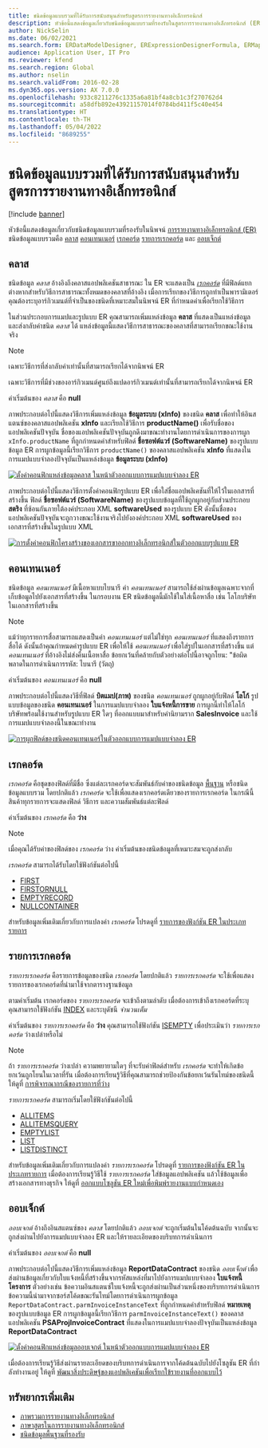 ```yaml
---
title: ชนิดข้อมูลแบบรวมที่ได้รับการสนับสนุนสําหรับสูตรการรายงานทางอิเล็กทรอนิกส์
description: หัวข้อนี้แสดงข้อมูลเกี่ยวกับชนิดข้อมูลแบบรวมที่รองรับในสูตรการรายงานทางอิเล็กทรอนิกส์ (ER)
author: NickSelin
ms.date: 06/02/2021
ms.search.form: ERDataModelDesigner, ERExpressionDesignerFormula, ERMappedFormatDesigner, ERModelMappingDesigner
audience: Application User, IT Pro
ms.reviewer: kfend
ms.search.region: Global
ms.author: nselin
ms.search.validFrom: 2016-02-28
ms.dyn365.ops.version: AX 7.0.0
ms.openlocfilehash: 933c8211276c1335a6a81bf4a8cb1c3f270762d4
ms.sourcegitcommit: a58dfb892e43921157014f0784bd411f5c40e454
ms.translationtype: HT
ms.contentlocale: th-TH
ms.lasthandoff: 05/04/2022
ms.locfileid: "8689255"
---
```

# <a name="supported-composite-data-types-for-electronic-reporting-formulas"></a>ชนิดข้อมูลแบบรวมที่ได้รับการสนับสนุนสําหรับสูตรการรายงานทางอิเล็กทรอนิกส์

[!include [banner](../includes/banner.md)]

หัวข้อนี้แสดงข้อมูลเกี่ยวกับชนิดข้อมูลแบบรวมที่รองรับในนิพจน์ [การรายงานทางอิเล็กทรอนิกส์ (ER)](general-electronic-reporting.md) ชนิดข้อมูลแบบรวมคือ [คลาส](#class) [คอนเทนเนอร์](#container) [เรกคอร์ด](#record) [รายการเรกคอร์ด](#record-list) และ [ออบเจ็กต์](#object)

## <a name="class"></a><a name="class"></a>คลาส

ชนิดข้อมูล *คลาส* อ้างอิงถึงคลาสแอปพลิเคชันสาธารณะ ใน ER จะแสดงเป็น [*เรกคอร์ด*](#record) ที่มีฟิลด์แยกต่างหากสําหรับวิธีการสาธารณะทั้งหมดของคลาสที่อ้างอิง เมื่อการเรียกของวิธีการถูกทำเป็นพารามิเตอร์ คุณต้องระบุอาร์กิวเมนต์ที่จำเป็นของชนิดที่เหมาะสมในนิพจน์ ER ที่กำหนดค่าเพื่อเรียกใช้วิธีการ

ในส่วนประกอบการแมปและรูปแบบ ER คุณสามารถเพิ่มแหล่งข้อมูล **คลาส** ที่แสดงเป็นแหล่งข้อมูลและส่งกลับค่าชนิด *คลาส* ได้ แหล่งข้อมูลนี้แสดงวิธีการสาธารณะของคลาสที่สามารถเรียกขณะใช้งานจริง

> [!NOTE]
> เฉพาะวิธีการที่ส่งกลับค่าเท่านั้นที่สามารถเรียกได้จากนิพจน์ ER
>
> เฉพาะวิธีการที่มีช่วงของอาร์กิวเมนต์ศูนย์ถึงแปดอาร์กิวเมนต์เท่านั้นที่สามารถเรียกได้จากนิพจน์ ER

ค่าเริ่มต้นของ *คลาส* คือ **null**

ภาพประกอบต่อไปนี้แสดงวิธีการเพิ่มแหล่งข้อมูล **ข้อมูลระบบ (xInfo)** ของชนิด **คลาส** เพื่อทําให้อินสแตนซ์ของคลาสแอปพลิเคชัน **xInfo** และเรียกใช้วิธีการ **productName()** เพื่อรับชื่อของแอปพลิเคชันปัจจุบัน ชื่อของแอปพลิเคชันปัจจุบันถูกดึงมาขณะทํางานโดยการดําเนินการของการผูก `xInfo.productName` ที่ถูกกําหนดค่าสําหรับฟิลด์ **ชื่อซอฟต์แวร์ (SoftwareName)** ของรูปแบบข้อมูล ER การผูกข้อมูลนี้เรียกวิธีการ `productName()` ของคลาสแอปพลิเคชัน **xInfo** ที่แสดงในการแมปแบบจําลองปัจจุบันเป็นแหล่งข้อมูล **ข้อมูลระบบ (xInfo)**

[![ตั้งค่าคอนฟิกแหล่งข้อมูลคลาส ในหน้าตัวออกแบบการแมปแบบจำลอง ER](./media/er-formula-supported-data-types-composite-class1.gif)](./media/er-formula-supported-data-types-composite-class1.gif)

ภาพประกอบต่อไปนี้แสดงวิธีการตั้งค่าคอนฟิกรูปแบบ ER เพื่อใส่ชื่อแอปพลิเคชันที่ให้ไว้ในเอกสารที่สร้างขึ้น ฟิลด์ **ชื่อซอฟต์แวร์ (SoftwareName)** ของรูปแบบข้อมูลที่ใช้ถูกผูกอยู่กับส่วนประกอบ **สตริง** ที่ซ้อนกันภายใต้องค์ประกอบ XML **softwareUsed** ของรูปแบบ ER ดังนั้นชื่อของแอปพลิเคชันปัจจุบันจะถูกวางขณะใช้งานจริงไปยังองค์ประกอบ XML **softwareUsed** ของเอกสารที่สร้างขึ้นในรูปแบบ XML

[![การตั้งค่าคอนฟิกโครงสร้างของเอกสารขาออกทางอิเล็กทรอนิกส์ในตัวออกแบบรูปแบบ ER](./media/er-formula-supported-data-types-composite-class2.png)](./media/er-formula-supported-data-types-composite-class2.png)

## <a name="container"></a><a name="container"></a>คอนเทนเนอร์

ชนิดข้อมูล *คอนเทนเนอร์* มีเนื้อหาแบบไบนารี ค่า *คอนเทนเนอร์* สามารถใช้ส่งผ่านข้อมูลเฉพาะจากที่เก็บข้อมูลไปยังเอกสารที่สร้างขึ้น ในกรอบงาน ER ชนิดข้อมูลนี้มักใช้ในใส่เนื้อหาสื่อ เช่น โลโกบริษัทในเอกสารที่สร้างขึ้น

> [!NOTE]
> แม้ว่าทุกรายการสื่อสามารถแสดงเป็นค่า *คอนเทนเนอร์* แต่ไม่ใช่ทุก *คอนเทนเนอร์* ที่แสดงถึงรายการสื่อได้ ดังนั้นถ้าคุณกําหนดค่ารูปแบบ ER เพื่อให้ใช้ *คอนเทนเนอร์* เพื่อใส่รูปในเอกสารที่สร้างขึ้น แต่ *คอนเทนเนอร์* ที่อ้างอิงไม่ส่งคืนเนื้อหาสื่อ ข้อยกเว้นที่คล้ายกับตัวอย่างต่อไปนี้อาจถูกโยน: "ข้อผิดพลาดในการดําเนินการรหัส: ไบนารี (วัตถุ)

ค่าเริ่มต้นของ *คอนเทนเนอร์* คือ **null**

ภาพประกอบต่อไปนี้แสดงวิธีที่ฟิลด์ **บิตแมป(ภาพ)** ของชนิด *คอนเทนเนอร์* ถูกผูกอยู่กับฟิลด์ **โลโก้** รูปแบบข้อมูลของชนิด **คอนเทนเนอร์** ในการแมปแบบจําลอง **ใบแจ้งหนี้การขาย** การผูกนี้ทําให้โลโก้บริษัทพร้อมใช้งานสําหรับรูปแบบ ER ใดๆ ที่ออกแบบมาสําหรับคํานิยามราก **SalesInvoice** และใช้การแมปแบบจําลองนี้ในขณะทํางาน

[![การผูกฟิลด์ของชนิดคอนเทนเนอร์ในตัวออกแบบการแมปแบบจําลอง ER](./media/er-formula-supported-data-types-composite-container.png)](./media/er-formula-supported-data-types-composite-container.png)

## <a name="record"></a><a name="record"></a>เรกคอร์ด

*เรกคอร์ด* คือชุดของฟิลด์ที่มีชื่อ ซึ่งแต่ละเรกคอร์ดจะสัมพันธ์กับค่าของชนิดข้อมูล [พื้นฐาน](er-formula-supported-data-types-primitive.md) หรือชนิดข้อมูลแบบรวม โดยปกติแล้ว *เรกคอร์ด* จะใช้เพื่อแสดงเรกคอร์ดเดียวของรายการเรกคอร์ด ในกรณีนี้ สินค้าทุกรายการจะแสดงฟิลด์ วิธีการ และความสัมพันธ์แต่ละฟิลด์

ค่าเริ่มต้นของ *เรกคอร์ด* คือ **ว่าง**

> [!NOTE]
> เมื่อคุณได้รับค่าของฟิลด์ของ *เรกคอร์ด* ว่าง ค่าเริ่มต้นของชนิดข้อมูลที่เหมาะสมจะถูกส่งกลับ

*เรกคอร์ด* สามารถได้รับโดยใช้ฟังก์ชันต่อไปนี้

- [FIRST](er-functions-list-first.md)
- [FIRSTORNULL](er-functions-list-firstornull.md)
- [EMPTYRECORD](er-functions-record-emptyrecord.md)
- [NULLCONTAINER](er-functions-record-nullcontainer.md)

สำหรับข้อมูลเพิ่มเติมเกี่ยวกับการแปลงค่า *เรกคอร์ด* โปรดดูที่ [รายการของฟังก์ชัน ER ในประเภทรายการ](er-functions-category-list.md)

## <a name="record-list"></a><a name="record-list"></a>รายการเรกคอร์ด

*รายการเรกคอร์ด* คือรายการข้อมูลของชนิด *เรกคอร์ด* โดยปกติแล้ว *รายการเรกคอร์ด* จะใช้เพื่อแสดงรายการของเรกคอร์ดที่นํามาใช้จากตารางฐานข้อมูล

ตามค่าเริ่มต้น เรกคอร์ดของ *รายการเรกคอร์ด* จะเข้าถึงตามลําดับ เมื่อต้องการเข้าถึงเรกคอร์ดที่ระบุ คุณสามารถใช้ฟังก์ชัน [INDEX](er-functions-list-index.md) และระบุดัชนี *จำนวนเต็ม*

ค่าเริ่มต้นของ *รายการเรกคอร์ด* คือ **ว่าง** คุณสามารถใช้ฟังก์ชัน [ISEMPTY](er-functions-list-isempty.md) เพื่อประเมินว่า *รายการเรกคอร์ด* ว่างเปล่าหรือไม่

> [!NOTE]
> ถ้า *รายการเรกคอร์ด* ว่างเปล่า ความพยายามใดๆ ที่จะรับค่าฟิลด์สำหรับ *เรกคอร์ด* จะทำให้เกิดข้อยกเว้นถูกโยนในเวลาที่รัน เมื่อต้องการเรียนรู้วิธีที่คุณสามารถช่วยป้องกันข้อยกเว้นรันไทม์ของชนิดนี้ ให้ดูที่ [การพิจารณากรณีของรายการที่ว่าง](er-components-inspections.md#i9)

*รายการเรกคอร์ด* สามารถเริ่มโดยใช้ฟังก์ชันต่อไปนี้

- [ALLITEMS](er-functions-list-allitems.md)
- [ALLITEMSQUERY](er-functions-list-allitemsquery.md)
- [EMPTYLIST](er-functions-list-emptylist.md)
- [LIST](er-functions-list-list.md)
- [LISTDISTINCT](er-functions-list-listdistinct.md)

สำหรับข้อมูลเพิ่มเติมเกี่ยวกับการแปลงค่า *รายการเรกคอร์ด* โปรดดูที่ [รายการของฟังก์ชัน ER ในประเภทรายการ](er-functions-category-list.md) เมื่อต้องการเรียนรู้วิธีใช้ *รายการเรกคอร์ด* ใส่ข้อมูลแอปพลิเคชัน แล้วใช้ข้อมูลเพื่อสร้างเอกสารทางธุรกิจ ให้ดูที่ [ออกแบบโซลูชัน ER ใหม่เพื่อพิมพ์รายงานแบบกําหนดเอง](er-quick-start1-new-solution.md)

## <a name="object"></a><a name="object"></a>ออบเจ็กต์

*ออบเจกต์* อ้างถึงอินสแตนซ์ของ *คลาส* โดยปกติแล้ว *ออบเจกต์* จะถูกเริ่มต้นในโค้ดต้นฉบับ จากนั้นจะถูกส่งผ่านไปยังการแมปแบบจําลอง ER และให้รายละเอียดของบริบทการดําเนินการ

ค่าเริ่มต้นของ *ออบเจกต์* คือ **null**

ภาพประกอบต่อไปนี้แสดงวิธีการเพิ่มแหล่งข้อมูล **ReportDataContract** ของชนิด *ออบเจ็กต์* เพื่อส่งผ่านข้อมูลเกี่ยวกับใบแจ้งหนี้ที่สร้างขึ้นจากรหัสแหล่งที่มาไปยังการแมปแบบจําลอง **ใบแจ้งหนี้โครงการ** ตัวอย่างเช่น ข้อความอินสแตนซ์ใบแจ้งหนี้จะถูกส่งผ่านเป็นส่วนหนึ่งของบริบทการดําเนินการ ข้อความนี้นํามาจากซอร์สโค้ดขณะรันไทม์โดยการดําเนินการผูกข้อมูล `ReportDataContract.parmInvoiceInstanceText` ที่ถูกกําหนดค่าสําหรับฟิลด์ **หมายเหตุ** ของรูปแบบข้อมูล ER การผูกข้อมูลนี้เรียกวิธีการ `parmInvoiceInstanceText()` ของคลาสแอปพลิเคชัน **PSAProjInvoiceContract** ที่แสดงในการแมปแบบจําลองปัจจุบันเป็นแหล่งข้อมูล **ReportDataContract**

[![ตั้งค่าคอนฟิกแหล่งข้อมูลออบเจกต์ ในหน้าตัวออกแบบการแมปแบบจำลอง ER](./media/er-formula-supported-data-types-composite-object.gif)](./media/er-formula-supported-data-types-composite-object.gif)

เมื่อต้องการเรียนรู้วิธีส่งผ่านรายละเอียดของบริบทการดําเนินการจากโค้ดต้นฉบับไปยังโซลูชัน ER ที่กําลังทํางานอยู่ ให้ดูที่ [พัฒนาสิ่งประดิษฐ์ของแอปพลิเคชันเพื่อเรียกใข้รายงานที่ออกแบบไว้](er-quick-start1-new-solution.md#DevelopCustomCode)

## <a name="additional-resources"></a>ทรัพยากรเพิ่มเติม

- [ภาพรวมการรายงานทางอิเล็กทรอนิกส์](general-electronic-reporting.md)
- [ภาษาสูตรในการรายงานทางอิเล็กทรอนิกส์](er-formula-language.md)
- [ชนิดข้อมูลพื้นฐานที่รองรับ](er-formula-supported-data-types-primitive.md)
